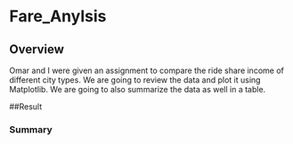 # Fare_Anylsis
## Overview
Omar and I were given an assignment to compare the ride share income of different city types. We are going to review the data and plot it using Matplotlib. We are going to also summarize the data as well in a table.

##Result
### Summary
